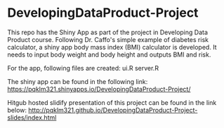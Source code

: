 # DevelopingDataProduct-Project
This repo has the Shiny App as part of the project in Developing Data Product course. Following Dr. Caffo's simple example of diabetes risk calculator, a shiny app body mass index (BMI) calculator is developed. It needs to input body weight and body height and outputs BMI and risk.

For the app, following files are created:
ui.R
server.R

The shiny app can be found in the following link:
https://pqklm321.shinyapps.io/DevelopingDataProduct-Project/

Hitgub hosted slidify presentation of this project can be found in the link below:
http://pqklm321.github.io/DevelopingDataProduct-Project-slides/index.html
